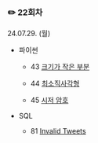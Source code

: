 ### ✏️ 22회차

24.07.29. (월)

- 파이썬

  - 43 [크기가 작은 부분](https://school.programmers.co.kr/learn/courses/30/lessons/147355)

  - 44 [최소직사각형](https://school.programmers.co.kr/learn/courses/30/lessons/86491)

  - 45 [시저 암호](https://school.programmers.co.kr/learn/courses/30/lessons/12926)

- SQL

  - 81 [Invalid Tweets](https://leetcode.com/problems/invalid-tweets/)

</br>
